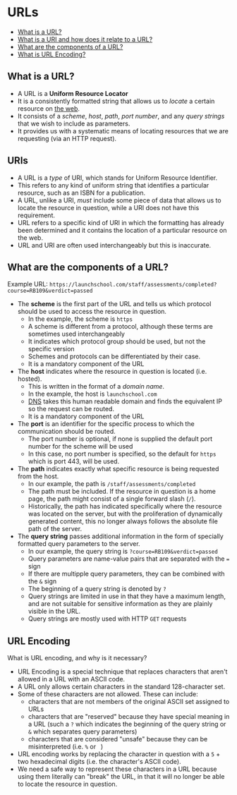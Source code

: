 # URLs

- [What is a URL?](#what-is-a-url?)
- [What is a URI and how does it relate to a URL?](#uris)
- [What are the components of a URL?](#what-are-the-components-of-a-url?)
- [What is URL Encoding?](#url-encoding)

## What is a URL?

- A URL is a **Uniform Resource Locator**
- It is a consistently formatted string that allows us to _locate_ a certain resource on [the web](../study_guide/the_internet.md#what-is-the-web?).
- It consists of a _scheme_, _host_, _path_, _port number_, and any _query strings_ that we wish to include as parameters.
- It provides us with a systematic means of locating resources that we are requesting (via an HTTP request).

## URIs

- A URL is a _type_ of URI, which stands for Uniform Resource Identifier.
- This refers to any kind of uniform string that identifies a particular resource, such as an ISBN for a publication.
- A URL, unlike a URI, _must_ include some piece of data that allows us to locate the resource in question, while a URI does not have this requirement.
- URL refers to a specific kind of URI in which the formatting has already been determined and it contains the location of a particular resource on the web.
- URL and URI are often used interchangeably but this is inaccurate.

## What are the components of a URL?

Example URL: `https://launchschool.com/staff/assessments/completed?course=RB109&verdict=passed`

- The **scheme** is the first part of the URL and tells us which protocol should be used to access the resource in question.
  - In the example, the scheme is `https`
  - A scheme is different from a protocol, although these terms are sometimes used interchangeably
  - It indicates which protocol group should be used, but not the specific version
  - Schemes and protocols can be differentiated by their case.
  - It is a mandatory component of the URL
- The **host** indicates where the resource in question is located (i.e. hosted).
  - This is written in the format of a _domain name_.
  - In the example, the host is `launchschool.com`
  - [DNS](../study_guide/lower_level_protocols.md#dns) takes this human readable domain and finds the equivalent IP so the request can be routed.
  - It is a mandatory component of the URL
- The **port** is an identifier for the specific process to which the communication should be routed.
  - The port number is optional, if none is supplied the default port number for the scheme will be used
  - In this case, no port number is specified, so the default for `https` which is port 443, will be used.
- The **path** indicates exactly what specific resource is being requested from the host.
  - In our example, the path is `/staff/assessments/completed`
  - The path must be included. If the resource in question is a home page, the path might consist of a single forward slash (`/`).
  - Historically, the path has indicated specifically where the resource was located on the server, but with the proliferation of dynamically generated content, this no longer always follows the absolute file path of the server.
- The **query string** passes additional information in the form of specially formatted query parameters to the server.
  - In our example, the query string is `?course=RB109&verdict=passed`
  - Query parameters are name-value pairs that are separated with the `=` sign
  - If there are multipple query parameters, they can be combined with the `&` sign
  - The beginning of a query string is denoted by `?`
  - Query strings are limited in use in that they have a maximum length, and are not suitable for sensitive information as they are plainly visible in the URL.
  - Query strings are mostly used with HTTP `GET` requests

## URL Encoding

What is URL encoding, and why is it necessary?

- URL Encoding is a special technique that replaces characters that aren't allowed in a URL with an ASCII code.
- A URL only allows certain characters in the standard 128-character set.
- Some of these characters are not allowed. These can include:
  - characters that are not members of the original ASCII set assigned to URLs
  - characters that are "reserved" because they have special meaning in a URL (such a `?` which indicates the beginning of the query string or `&` which separates query parameters)
  - characters that are considered "unsafe" because they can be misinterpreted (i.e. `%` or ` `)
- URL encoding works by replacing the character in question with a `5` + two hexadecimal digits (i.e. the character's ASCII code).
- We need a safe way to represent these characters in a URL because using them literally can "break" the URL, in that it will no longer be able to locate the resource in question.

